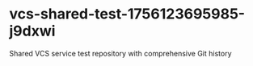 # vcs-shared-test-1756123695985-j9dxwi
Shared VCS service test repository with comprehensive Git history
